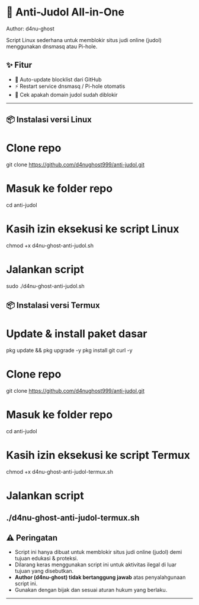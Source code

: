 # 🗿 Anti-Judol All-in-One
Author: d4nu-ghost  

Script Linux sederhana untuk memblokir situs judi online (judol) menggunakan dnsmasq atau Pi-hole.  

## ✨ Fitur
- 🔄 Auto-update blocklist dari GitHub  
- ⚡ Restart service dnsmasq / Pi-hole otomatis  
- 🔎 Cek apakah domain judol sudah diblokir  

---

## 📦 Instalasi versi Linux

# Clone repo
git clone https://github.com/d4nughost999/anti-judol.git

# Masuk ke folder repo
cd anti-judol

# Kasih izin eksekusi ke script Linux
chmod +x d4nu-ghost-anti-judol.sh

# Jalankan script
sudo ./d4nu-ghost-anti-judol.sh



## 📦 Instalasi versi Termux

# Update & install paket dasar
pkg update && pkg upgrade -y
pkg install git curl -y

# Clone repo
git clone https://github.com/d4nughost999/anti-judol.git

# Masuk ke folder repo
cd anti-judol

# Kasih izin eksekusi ke script Termux
chmod +x d4nu-ghost-anti-judol-termux.sh

# Jalankan script
./d4nu-ghost-anti-judol-termux.sh
---

## ⚠️ Peringatan
- Script ini hanya dibuat untuk memblokir situs judi online (judol) demi tujuan edukasi & proteksi.  
- Dilarang keras menggunakan script ini untuk aktivitas ilegal di luar tujuan yang disebutkan.  
- **Author (d4nu-ghost) tidak bertanggung jawab** atas penyalahgunaan script ini.  
- Gunakan dengan bijak dan sesuai aturan hukum yang berlaku.  

---

